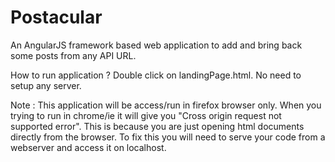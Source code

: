 # Postacular

 An AngularJS framework based web application to add and bring back some posts from any API URL.
 
 How to run application ?
  Double click on landingPage.html. No need to setup any server.
  
  
 Note : This application will be access/run in firefox browser only.
        When you trying to run in chrome/ie it will give you "Cross origin request not supported error".
        This is because you are just opening html documents directly from the browser. To fix this you will need to serve your           code from a webserver and access it on localhost.
